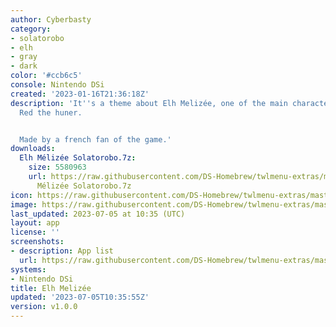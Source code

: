 ```yaml
---
author: Cyberbasty
category:
- solatorobo
- elh
- gray
- dark
color: '#ccb6c5'
console: Nintendo DSi
created: '2023-01-16T21:36:18Z'
description: 'It''s a theme about Elh Melizée, one of the main characters of Solatorobo
  Red the huner.


  Made by a french fan of the game.'
downloads:
  Elh Mélizée Solatorobo.7z:
    size: 5580963
    url: https://raw.githubusercontent.com/DS-Homebrew/twlmenu-extras/master/_nds/TWiLightMenu/dsimenu/themes/Elh
      Mélizée Solatorobo.7z
icon: https://raw.githubusercontent.com/DS-Homebrew/twlmenu-extras/master/_nds/TWiLightMenu/dsimenu/themes/meta/Elh%20M%C3%A9liz%C3%A9e%20Solatorobo/icon.png
image: https://raw.githubusercontent.com/DS-Homebrew/twlmenu-extras/master/_nds/TWiLightMenu/dsimenu/themes/meta/Elh%20M%C3%A9liz%C3%A9e%20Solatorobo/icon.png
last_updated: 2023-07-05 at 10:35 (UTC)
layout: app
license: ''
screenshots:
- description: App list
  url: https://raw.githubusercontent.com/DS-Homebrew/twlmenu-extras/master/_nds/TWiLightMenu/dsimenu/themes/meta/Elh%20M%C3%A9liz%C3%A9e%20Solatorobo/screenshots/app-list.png
systems:
- Nintendo DSi
title: Elh Melizée
updated: '2023-07-05T10:35:55Z'
version: v1.0.0
---
```

